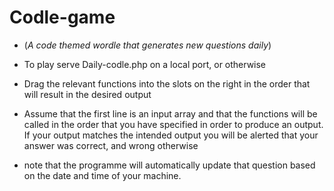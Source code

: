# Codle-game

* (*A code themed wordle that generates new questions daily*)

* To play serve Daily-codle.php on a local port, or otherwise

* Drag the relevant functions into the slots on the right in the order that will result in the desired output

* Assume that the first line is an input array and that the functions will be called in the order that
you have specified in order to produce an output. If your output matches the intended output you will be alerted
that your answer was correct, and wrong otherwise

* note that the programme will automatically update that question based on the date and time of your machine.
